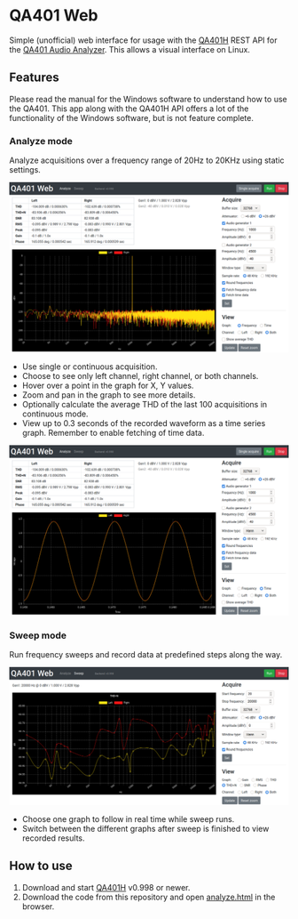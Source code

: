 # QA401 Web

Simple (unofficial) web interface for usage with the [QA401H](https://github.com/QuantAsylum/QA401H) REST API for the [QA401 Audio Analyzer](https://quantasylum.com/products/qa401-audio-analyzer). This allows a visual interface on Linux.


## Features

Please read the manual for the Windows software to understand how to use the QA401. This app along with the QA401H API offers a lot of the functionality of the Windows software, but is not feature complete.


### Analyze mode

Analyze acquisitions over a frequency range of 20Hz to 20KHz using static settings.

![Screenshot of frequency analysis](img/qa401w-analyze-frequency.png)

* Use single or continuous acquisition.
* Choose to see only left channel, right channel, or both channels.
* Hover over a point in the graph for X, Y values.
* Zoom and pan in the graph to see more details.
* Optionally calculate the average THD of the last 100 acquisitions in continuous mode.
* View up to 0.3 seconds of the recorded waveform as a time series graph. Remember to enable fetching of time data.
 
![Screenshot of time series analysis](img/qa401w-analyze-time.png)


### Sweep mode

Run frequency sweeps and record data at predefined steps along the way.

![Screenshot of sweep mode](img/qa401w-sweep-thdn.png)

* Choose one graph to follow in real time while sweep runs.
* Switch between the different graphs after sweep is finished to view recorded results.


## How to use

1. Download and start [QA401H](https://github.com/QuantAsylum/QA401H/releases) v0.998 or newer.
2. Download the code from this repository and open [analyze.html](analyze.html) in the browser.
